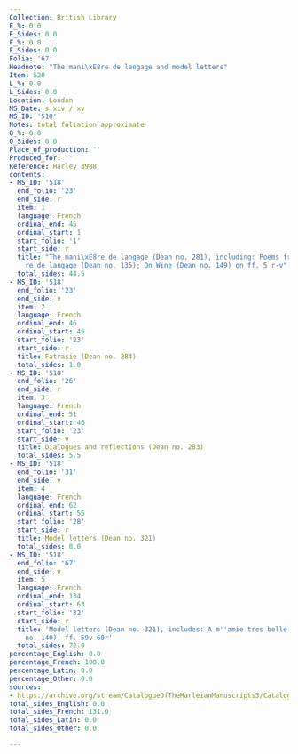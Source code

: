 ```yaml
---
Collection: British Library
E_%: 0.0
E_Sides: 0.0
F_%: 0.0
F_Sides: 0.0
Folia: '67'
Headnote: "The mani\xE8re de langage and model letters"
Item: 520
L_%: 0.0
L_Sides: 0.0
Location: London
MS_Date: s.xiv / xv
MS_ID: '518'
Notes: total foliation approximate
O_%: 0.0
O_Sides: 0.0
Place_of_production: ''
Produced_for: ''
Reference: Harley 3988
contents:
- MS_ID: '518'
  end_folio: '23'
  end_side: r
  item: 1
  language: French
  ordinal_end: 45
  ordinal_start: 1
  start_folio: '1'
  start_side: r
  title: "The mani\xE8re de langage (Dean no. 281), including: Poems from mani\xE8\
    re de langage (Dean no. 135); On Wine (Dean no. 149) on ff. 5 r-v"
  total_sides: 44.5
- MS_ID: '518'
  end_folio: '23'
  end_side: v
  item: 2
  language: French
  ordinal_end: 46
  ordinal_start: 45
  start_folio: '23'
  start_side: r
  title: Fatrasie (Dean no. 284)
  total_sides: 1.0
- MS_ID: '518'
  end_folio: '26'
  end_side: r
  item: 3
  language: French
  ordinal_end: 51
  ordinal_start: 46
  start_folio: '23'
  start_side: v
  title: Dialogues and reflections (Dean no. 283)
  total_sides: 5.5
- MS_ID: '518'
  end_folio: '31'
  end_side: v
  item: 4
  language: French
  ordinal_end: 62
  ordinal_start: 55
  start_folio: '28'
  start_side: r
  title: Model letters (Dean no. 321)
  total_sides: 8.0
- MS_ID: '518'
  end_folio: '67'
  end_side: v
  item: 5
  language: French
  ordinal_end: 134
  ordinal_start: 63
  start_folio: '32'
  start_side: r
  title: 'Model letters (Dean no. 321), includes: A m''amie tres belle et chiere (Dean
    no. 140), ff. 59v-60r'
  total_sides: 72.0
percentage_English: 0.0
percentage_French: 100.0
percentage_Latin: 0.0
percentage_Other: 0.0
sources:
- https://archive.org/stream/CatalogueOfTheHarleianManuscripts3/Catalogue_of_the_Harleian_Manuscripts_3#page/n109/mode/2up
total_sides_English: 0.0
total_sides_French: 131.0
total_sides_Latin: 0.0
total_sides_Other: 0.0

---
```

